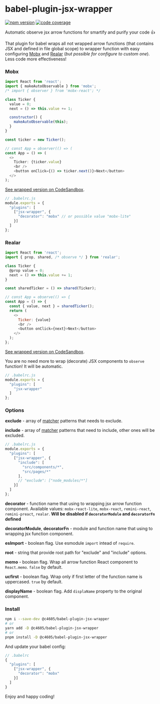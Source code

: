 # babel-plugin-jsx-wrapper

[![npm version](https://img.shields.io/npm/v/babel-plugin-jsx-wrapper?style=flat-square)](https://www.npmjs.com/package/babel-plugin-jsx-wrapper) [![code coverage](https://img.shields.io/coveralls/github/betula/babel-plugin-jsx-wrapper?style=flat-square)](https://coveralls.io/github/betula/babel-plugin-jsx-wrapper)

Automatic observe jsx arrow functions for smartify and purify your code :+1:

That plugin for babel wraps all not wrapped arrow functions (that contains JSX and defined in file global scope) to wrapper function with easy configuring [Mobx](https://github.com/mobxjs/mobx) and [Realar](https://github.com/betula/realar) (_but possible for configure to custom one_). Less code more effectiveness!

### Mobx

```javascript
import React from 'react';
import { makeAutoObservable } from 'mobx';
/* import { observer } from 'mobx-react'; */

class Ticker {
  value = 0;
  next = () => this.value += 1;

  constructor() {
    makeAutoObservable(this);
  }
}

const ticker = new Ticker();

// const App = observer(() => (
const App = () => (
  <>
    Ticker: {ticker.value}
    <br />
    <button onClick={() => ticker.next()}>Next</button>
  </>
);
```

[See wrapped version on CodeSandbox](https://codesandbox.io/s/babel-plugin-jsx-wrapper-mobx-example-q7en9).

```javascript
// .babelrc.js
module.exports = {
  "plugins": [
    ["jsx-wrapper", {
      "decorator": "mobx" // or possible value "mobx-lite"
    }]
  ]
};
```

### Realar

```javascript
import React from 'react';
import { prop, shared, /* observe */ } from 'realar';

class Ticker {
  @prop value = 0;
  next = () => this.value += 1;
}

const sharedTicker = () => shared(Ticker);

// const App = observe(() => {
const App = () => {
  const { value, next } = sharedTicker();
  return (
    <>
      Ticker: {value}
      <br />
      <button onClick={next}>Next</button>
    </>
  );
};
```

[See wrapped version on CodeSandbox](https://codesandbox.io/s/realar-jsx-observe-example-5f2k2?file=/src/App.tsx).

You are no need more to wrap (decorate) JSX components to `observe` function! It will be automatic.

```javascript
// .babelrc.js
module.exports = {
  "plugins": [
    "jsx-wrapper"
  ]
};
```

### Options

**exclude** - array of [matcher](https://www.npmjs.com/package/matcher) patterns that needs to exclude.

**include** - array of [matcher](https://www.npmjs.com/package/matcher) patterns that need to include, other ones will be excluded.

```javascript
// .babelrc.js
module.exports = {
  "plugins": [
    ["jsx-wrapper", {
      "include": [
        "src/components/*",
        "src/pages/*"
      ],
      // "exclude": ["node_modules/*"]
    }]
  ]
};
```

**decorator** - function name that using to wrapping jsx arrow function component. Available values: `mobx-react-lite`, `mobx-react`, `remini-react`, `remini-preact`, `realar`. **Will be disabled if `decoratorModule` and `decoratorFn` defined**

**decoratorModule**, **decoratorFn** - module and function name that using to wrapping jsx function component.

**esImport** - boolean flag. Use esmodule `import` intead of `require`.

**root** - string that provide root path for "exclude" and "include" options.

**memo** - boolean flag. Wrap all arrow function React component to `React.memo`. `false` by default.

**ucfirst** - boolean flag. Wrap only if first letter of the function name is uppercased. `true` by default.

**displayName** - boolean flag. Add `displaName` property to the original component.

### Install

```bash
npm i --save-dev @c4605/babel-plugin-jsx-wrapper
# or
yarn add -D @c4605/babel-plugin-jsx-wrapper
# or
pnpm install -D @c4605/babel-plugin-jsx-wrapper
```

And update your babel config:

```javascript
// .babelrc
{
  "plugins": [
    ["jsx-wrapper", {
      "decorator": "mobx"
    }]
  ]
}
```

Enjoy and happy coding!
